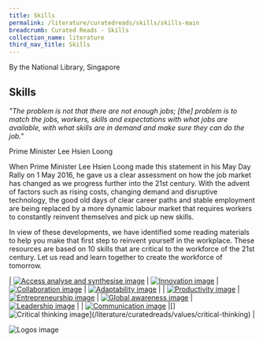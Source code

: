 ```yaml
---
title: Skills
permalink: /literature/curatedreads/skills/skills-main
breadcrumb: Curated Reads - Skills
collection_name: literature
third_nav_title: Skills
---
```


By the National Library, Singapore

## **Skills**

_"The problem is not that there are not enough jobs; \[the\] problem is to match the jobs, workers, skills and expectations with what jobs are available, with what skills are in demand and make sure they can do the job."_

Prime Minister Lee Hsien Loong

When Prime Minister Lee Hsien Loong made this statement in his May Day Rally on 1 May 2016, he gave us a clear assessment on how the job market has changed as we progress further into the 21st century. With the advent of factors such as rising costs, changing demand and disruptive technology, the good old days of clear career paths and stable employment are being replaced by a more dynamic labour market that requires workers to constantly reinvent themselves and pick up new skills.
 

In view of these developments, we have identified some reading materials to help you make that first step to reinvent yourself in the workplace. These resources are based on 10 skills that are critical to the workforce of the 21st century. Let us read and learn together to create the workforce of tomorrow.

| [![Access analyse and synthesise image](/images/literature/curatedreads/skills/AAS-sqaure-2.jpg)](/literature/curatedreads/values/access-analyse-and-synthesise) | [![Innovation image](/images/literature/curatedreads/skills/Innovation-square-with-words.jpeg)](/literature/curatedreads/values/innovation) | [![Collaboration image](/images/literature/curatedreads/skills/Collaboration-square-with-words.jpeg)](/literature/curatedreads/values/collaboration) | [![Adaptability image](/images/literature/curatedreads/skills/Adaptability-square-with-words.jpeg)](/literature/curatedreads/values/adaptability) |
| [![Productivity image](/images/literature/curatedreads/skills/Productivity-square-with-words.jpeg)](/literature/curatedreads/values/productivity) | [![Entrepreneurship image](Entrepreneurship-square-with-words-768x768.jpeg)](/literature/curatedreads/values/entrepreneurship) | [![Global awareness image](/images/literature/curatedreads/skills/Global-Awareness-square-with-words.jpeg)](/literature/curatedreads/values/global-awareness) | [![Leadership image](/images/literature/curatedreads/skills/Leadership-square-22.jpeg)](/literature/curatedreads/values/leadership) | 
| [![Communication image](/images/literature/curatedreads/skills/Communication-banner-2-768x384.jpeg)](/literature/curatedreads/values/communication) |[] ![Critical thinking image](/images/literature/curatedreads/skills/Critical-Thinking-banner-with-words-2-768x384.jpeg)](/literature/curatedreads/values/critical-thinking) |

![Logos image](/images/literature/curatedreads/logos-updated.jpeg)
